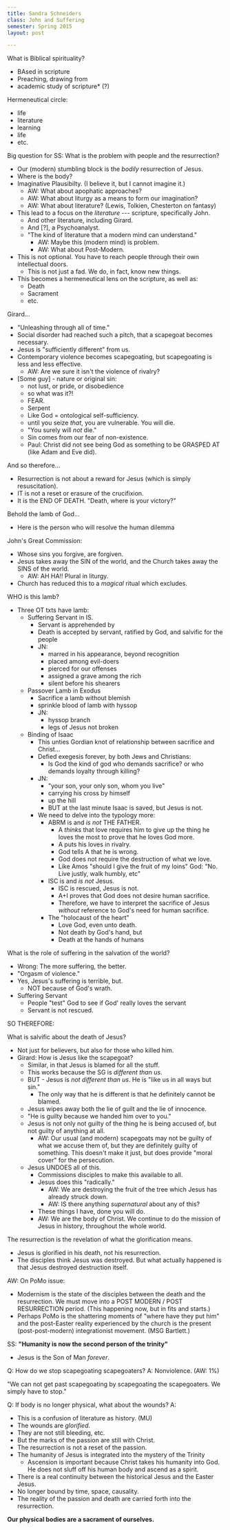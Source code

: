 ```yaml
---
title: Sandra Schneiders
class: John and Suffering
semester: Spring 2015
layout: post

---
```


What is Biblical spirituality?
 - BAsed in scripture
 - Preaching, drawing from 
 - academic study of scripture* (?)

Hermeneutical circle:
 - life
 - literature
 - learning
 - life
 - etc.

Big question for SS:
What is the problem with people and the resurrection?
 - Our (modern) stumbling block is the _bodily_ resurrection of Jesus.
 - Where is the body?
 - Imaginative Plausibilty. (I believe it, but I cannot imagine it.)
    - AW: What about apophatic approaches?
    - AW: What about liturgy as a means to form our imagination?
    - AW: What about literature? (Lewis, Tolkien, Chesterton on fantasy)
 - This lead to a focus on the _literature_ --- scripture, specifically John.
    - And other literature, including Girard.
    - And [?], a Psychoanalyst.
    - "The kind of literature that a modern mind can understand."
       - AW: Maybe this (modern mind) is problem.
       - AW: What about Post-Modern.
 - This is not optional. You have to reach people through their own intellectual doors.
    - This is not just a fad. We do, in fact, know new things.
 - This becomes a hermeneutical lens on the scripture, as well as:
    - Death
    - Sacrament
    - etc.

Girard...
 - "Unleashing through all of time."
 - Social disorder had reached such a pitch, that a scapegoat becomes necessary.
 - Jesus is "sufficiently different" from us.
 - Contemporary violence becomes scapegoating, but scapegoating is less and less effective.
    - AW: Are we sure it isn't the violence of rivalry?
 - [Some guy] - nature or original sin:
    - not lust, or pride, or disobedience
    - so what was it?!
    - FEAR.
    - Serpent 
    - Like God = ontological self-sufficiency.
    - until you seize _that_, you are vulnerable. You will die.
    - "You surely will _not_ die."
    - Sin comes from our fear of non-existence.
    - Paul: Christ did not see being God as something to be GRASPED AT (like Adam and Eve did).

And so therefore...

 - Resurrection is not about a reward for Jesus (which is simply resuscitation).
 - IT is not a reset or erasure of the crucifixion.
 - It is the END OF DEATH. "Death, where is your victory?"


Behold the lamb of God...

 - Here is the person who will resolve the human dilemma

John's Great Commission:
 - Whose sins you forgive, are forgiven.
 - Jesus takes away the SIN of the world, and the Church takes away the SINS of the world.
    - AW: AH HA!! Plural in liturgy.
 - Church has reduced this to a _magical_ ritual which excludes.

WHO is this lamb?

 - Three OT txts have lamb:
    - Suffering Servant in IS.
       - Servant is apprehended by
       - Death is accepted by servant, ratified by God, and salvific for the people
       - JN:
          - marred in his appearance, beyond recognition
          - placed among evil-doers
          - pierced for our offenses
          - assigned a grave among the rich
          - silent before his shearers
    - Passover Lamb in Exodus
       - Sacrifice a lamb without blemish
       - sprinkle blood of lamb with hyssop
       - JN:
          - hyssop branch
          - legs of Jesus not broken
    - Binding of Isaac
       - This unties Gordian knot of relationship between sacrifice and Christ...
       - Defied exegesis forever, by both Jews and Christians:
          - Is God the kind of god who demands sacrifice? or who demands loyalty through killing?
       - JN:
          - "your son, your only son, whom you live"
          - carrying his cross by himself
          - up the hill
          - BUT at the last minute Isaac is saved, but Jesus is not.
       - We need to delve into the typology more:
          - ABRM is and _is not_ THE FATHER.
             - A _thinks_ that love requires him to give up the thing he loves the most to prove that he loves God more.
             - A puts his loves in rivalry.
             - God tells A that he is wrong.
             - God does not require the destruction of what we love.
             - Like Amos "should I give the fruit of my loins" God: "No. Live justly, walk humbly, etc"
          - ISC is and _is not_ Jesus.
             - ISC is rescued, Jesus is not.
             - A+I proves that God does not desire human sacrifice.
             - Therefore, we have to interpret the sacrifice of Jesus _without_ reference to God's need for human sacrifice.
          - The "holocaust of the heart"
             - Love God, even unto death.
             - Not death by God's hand, but
             - Death at the hands of humans

What is the role of suffering in the salvation of the world?

 - Wrong: The more suffering, the better.
 - "Orgasm of violence."
 - Yes, Jesus's suffering is terrible, but.
    - NOT because of God's wrath.
 - Suffering Servant
    - People "test" God to see if God' really loves the servant
    - Servant is not rescued.

SO THEREFORE:

What is salvific about the death of Jesus?

 - Not just for believers, but also for those who killed him.
 - Girard: How is Jesus like the scapegoat?
    - Similar, in that Jesus is blamed for all the stuff. 
    - This works because the SG is _different than us_. 
    - BUT - Jesus is _not different than us_. He is "like us in all ways but sin."
       - The only way that he is different is that he definitely cannot be blamed.
    - Jesus wipes away both the lie of guilt and the lie of innocence.
    - "He is guilty because we handed him over to you."
    - Jesus is not only not guilty of the thing he is being accused of, but not guilty of anything at all.
       - AW: Our usual (and modern) scapegoats may not be guilty of what we accuse them of, but they are definitely guilty of something. This doesn't make it just, but does provide "moral cover" for the persecution.
    - Jesus UNDOES all of this.
       - Commissions disciples to make this available to all.
       - Jesus does this "radically."
          - AW: We are destroying the fruit of the tree which Jesus has already struck down.
          - AW: IS there anything _supernatural_ about any of this?
       - These things I have, done you will do.
       - AW: We are the body of Christ. We continue to do the mission of Jesus in history, throughout the whole world.


The resurrection is the revelation of what the glorification means.
 - Jesus is glorified in his death, not his resurrection.
 - The disciples think Jesus was destroyed. But what actually happened is that Jesus destroyed destruction itself.


AW: On PoMo issue:
 - Modernism is the state of the disciples between the death and the resurrection. We must move into a POST MODERN / POST RESURRECTION period. (This happening now, but in fits and starts.)
 - Perhaps PoMo is the shattering moments of "where have they put him" and the post-Easter reality experienced by the church is the present (post-post-modern) integrationist movement. (MSG Bartlett.)


SS:
 __"Humanity is now the second person of the trinity"__

 - Jesus is the Son of Man _forever_.


Q: How do we stop scapegoating scapegoaters?
A: Nonviolence. 
(AW: 1%)

"We can not get past scapegoating by scapegoating the scapegoaters. We simply have to stop."


Q: If body is no longer physical, what about the wounds?
A: 
 - This is a confusion of literature as history. (MU)
 - The wounds are _glorified_.
 - They are not still bleeding, etc.
 - But the marks of the passion are still with Christ.
 - The resurrection is not a reset of the passion.
 - The humanity of Jesus is integrated into the mystery of the Trinity
    - Ascension is important because Christ takes his humanity into God. He does not sluff off his human body and ascend as a spirit.
 - There is a real continuity between the historical Jesus and the Easter Jesus.
 - No longer bound by time, space, causality.
 - The reality of the passion and death are carried forth into the resurrection.



__Our physical bodies are a sacrament of ourselves.__